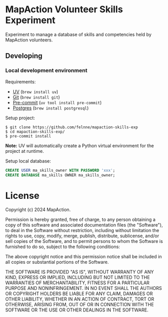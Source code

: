 # MapAction Volunteer Skills Experiment

Experiment to manage a database of skills and competencies held by MapAction volunteers.

## Developing

### Local development environment

Requirements:

* [UV](https://docs.astral.sh/uv) (`brew install uv`)
* [Git](https://git-scm.com) (`brew install git`)
* [Pre-commit](https://pre-commit.com) (`uv tool install pre-commit`)
* [Postgres](https://www.postgresql.org) (`brew install postgresql`)

Setup project:

```
$ git clone https://github.com/felnne/mapaction-skills-exp
$ cd mapaction-skills-exp/
$ pre-commit install
```

**Note:** UV will automatically create a Python virtual environment for the project at runtime.

Setup local database:

```sql
CREATE USER ma_skills_owner WITH PASSWORD 'xxx';
CREATE DATABASE ma_skills OWNER ma_skills_owner;
```

# License

Copyright (c) 2024 MapAction.

Permission is hereby granted, free of charge, to any person obtaining a copy
of this software and associated documentation files (the "Software"), to deal
in the Software without restriction, including without limitation the rights
to use, copy, modify, merge, publish, distribute, sublicense, and/or sell
copies of the Software, and to permit persons to whom the Software is
furnished to do so, subject to the following conditions:

The above copyright notice and this permission notice shall be included in all
copies or substantial portions of the Software.

THE SOFTWARE IS PROVIDED "AS IS", WITHOUT WARRANTY OF ANY KIND, EXPRESS OR
IMPLIED, INCLUDING BUT NOT LIMITED TO THE WARRANTIES OF MERCHANTABILITY,
FITNESS FOR A PARTICULAR PURPOSE AND NONINFRINGEMENT. IN NO EVENT SHALL THE
AUTHORS OR COPYRIGHT HOLDERS BE LIABLE FOR ANY CLAIM, DAMAGES OR OTHER
LIABILITY, WHETHER IN AN ACTION OF CONTRACT, TORT OR OTHERWISE, ARISING FROM,
OUT OF OR IN CONNECTION WITH THE SOFTWARE OR THE USE OR OTHER DEALINGS IN THE
SOFTWARE.
